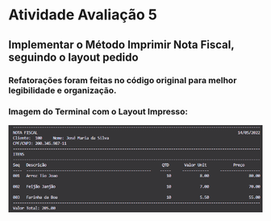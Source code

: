 # Atividade Avaliação 5
## Implementar o Método Imprimir Nota Fiscal, seguindo o layout pedido
### Refatorações foram feitas no código original para melhor legibilidade e organização.
### Imagem do Terminal com o Layout Impresso:
![Imagem](./printTerminal.png)

